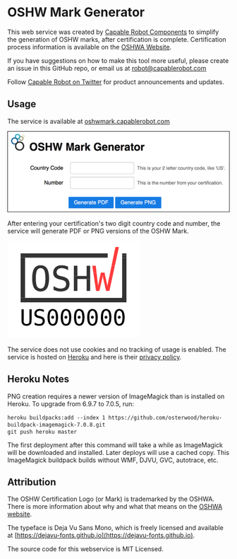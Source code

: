 # OSHW Mark Generator

This web service was created by [Capable Robot Components](http://capablerobot.com) to simplify the generation of OSHW marks, after certification is complete. Certification process information is available on the [OSHWA Website](https://certification.oshwa.org/).

If you have suggestions on how to make this tool more useful, please create an issue in this GitHub repo, or email us at robot@capablerobot.com

Follow [Capable Robot on Twitter](http://twitter.com/capablerobot) for product announcements and updates.

## Usage

The service is available at [oshwmark.capablerobot.com](http://oshwmark.capablerobot.com)

[![Web Service Screenshot](ext/screenshot.png?raw=true)](http://oshwmark.capablerobot.com)

After entering your certification's two digit country code and number, the service will generate PDF or PNG versions of the OSHW Mark.

![Example Mark](ext/OSHW_mark_US000000.png?raw=true)

The service does not use cookies and no tracking of usage is enabled.  The service is hosted on [Heroku](http://heroku.com) and here is their [privacy policy](https://www.salesforce.com/company/privacy/).

## Heroku Notes

PNG creation requires a newer version of ImageMagick than is installed on Heroku.  To upgrade from 6.9.7 to 7.0.5, run:

```
heroku buildpacks:add --index 1 https://github.com/osterwood/heroku-buildpack-imagemagick-7.0.8.git
git push heroku master
```

The first deployment after this command will take a while as ImageMagick will be downloaded and installed.  Later deploys will use a cached copy.  This ImageMagick buildpack builds without WMF, DJVU, GVC, autotrace, etc.

## Attribution

The OSHW Certification Logo (or Mark) is trademarked by the OSHWA.  There is more information about why and what that means on the [OSHWA website](https://www.oshwa.org/2018/07/09/oshwa-certification-logo-is-official/).

The typeface is Deja Vu Sans Mono, which is freely licensed and available at [https://dejavu-fonts.github.io](https://dejavu-fonts.github.io).

The source code for this webservice is MIT Licensed.
